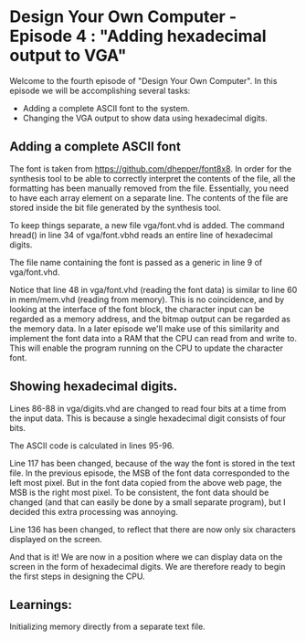# Design Your Own Computer - Episode 4 : "Adding hexadecimal output to VGA"

Welcome to the fourth episode of "Design Your Own Computer". In this
episode we will be accomplishing several tasks:
* Adding a complete ASCII font to the system.
* Changing the VGA output to show data using hexadecimal digits.

## Adding a complete ASCII font
The font is taken from <https://github.com/dhepper/font8x8>.
In order for the synthesis tool to be able to correctly interpret
the contents of the file, all the formatting has been manually removed
from the file.
Essentially, you need to have each array element on a separate line.
The contents of the file are stored inside the bit file generated by
the synthesis tool.

To keep things separate, a new file vga/font.vhd is added.  The command hread()
in line 34 of vga/font.vbhd reads an entire line of hexadecimal digits.

The file name containing the font is passed as a generic in line 9 of
vga/font.vhd.

Notice that line 48 in vga/font.vhd (reading the font data) is similar to line
60 in mem/mem.vhd (reading from memory). This is no coincidence, and by looking
at the interface of the font block, the character input can be regarded as a
memory address, and the bitmap output can be regarded as the memory data.  In a
later episode we'll make use of this similarity and implement the font data
into a RAM that the CPU can read from and write to. This will enable the program
running on the CPU to update the character font.

## Showing hexadecimal digits.

Lines 86-88 in vga/digits.vhd are changed to read four bits at a time from the
input data. This is because a single hexadecimal digit consists of four bits.

The ASCII code is calculated in lines 95-96.

Line 117 has been changed, because of the way the font is stored in the text
file.  In the previous episode, the MSB of the font data corresponded to the
left most pixel.  But in the font data copied from the above web page, the MSB
is the right most pixel.  To be consistent, the font data should be changed
(and that can easily be done by a small separate program), but I decided this
extra processing was annoying.

Line 136 has been changed, to reflect that there are now only six characters
displayed on the screen.

And that is it! We are now in a position where we can display data on the screen
in the form of hexadecimal digits. We are therefore ready to begin the first
steps in designing the CPU.

## Learnings:
Initializing memory directly from a separate text file.

